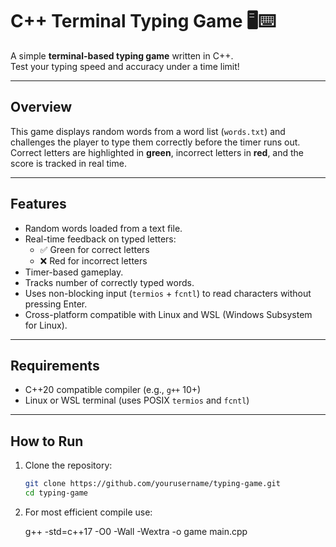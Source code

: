 # C++ Terminal Typing Game 🖥️⌨️

A simple **terminal-based typing game** written in C++.  
Test your typing speed and accuracy under a time limit!

---

## Overview

This game displays random words from a word list (`words.txt`) and challenges the player to type them correctly before the timer runs out. Correct letters are highlighted in **green**, incorrect letters in **red**, and the score is tracked in real time.  

---

## Features

- Random words loaded from a text file.
- Real-time feedback on typed letters:
  - ✅ Green for correct letters
  - ❌ Red for incorrect letters
- Timer-based gameplay.
- Tracks number of correctly typed words.
- Uses non-blocking input (`termios` + `fcntl`) to read characters without pressing Enter.
- Cross-platform compatible with Linux and WSL (Windows Subsystem for Linux).

---

## Requirements

- C++20 compatible compiler (e.g., `g++` 10+)
- Linux or WSL terminal (uses POSIX `termios` and `fcntl`)

---

## How to Run

1. Clone the repository:
   ```bash
   git clone https://github.com/yourusername/typing-game.git
   cd typing-game

2. For most efficient compile use:

   g++ -std=c++17 -O0 -Wall -Wextra -o game main.cpp

